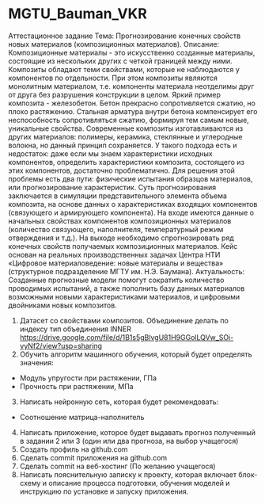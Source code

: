 # MGTU_Bauman_VKR
Аттестационное задание
Тема: Прогнозирование конечных свойств новых материалов (композиционных материалов). 
Описание: 
Композиционные материалы - это искусственно созданные материалы, состоящие из нескольких других с четкой границей между ними. Композиты обладают теми свойствами, которые не наблюдаются у компонентов по отдельности. При этом композиты являются монолитным материалом, т.е. компоненты материала неотделимы друг от друга без разрушения конструкции в целом. Яркий пример композита - железобетон. Бетон прекрасно сопротивляется сжатию, но плохо растяжению. Стальная арматура внутри бетона компенсирует его неспособность сопротивляться сжатию, формируя тем самым новые, уникальные свойства. Современные композиты изготавливаются из других материалов: полимеры, керамика, стеклянные и углеродные волокна, но данный принцип сохраняется. У такого подхода есть и недостаток: даже если мы знаем характеристики исходных компонентов, определить характеристики композита, состоящего из этих компонентов, достаточно проблематично. Для решения этой проблемы есть два пути: физические испытания образцов материалов, или прогнозирование характеристик. Суть прогнозирования заключается в симуляции представительного элемента объема композита, на основе данных о характеристиках входящих компонентов (связующего и армирующего компонента).
На входе имеются данные о начальных свойствах компонентов композиционных материалов (количество связующего, наполнителя, температурный режим отверждения и т.д.). На выходе необходимо спрогнозировать ряд конечных свойств получаемых композиционных материалов. Кейс основан на реальных производственных задачах Центра НТИ «Цифровое материаловедение: новые материалы и вещества» (структурное подразделение МГТУ им. Н.Э. Баумана).
Актуальность: Созданные прогнозные модели помогут сократить количество проводимых испытаний, а также пополнить базу данных материалов возможными новыми характеристиками материалов, и цифровыми двойниками новых композитов.

1.	Датасет со свойствами композитов. Объединение делать по индексу тип объединения INNER
https://drive.google.com/file/d/1B1s5gBlvgU81H9GGolLQVw_SOi-vyNf2/view?usp=sharing
2.	Обучить алгоритм машинного обучения, который будет определять значения:
-	Модуль упругости при растяжении, ГПа
-	Прочность при растяжении, МПа
3.	Написать нейронную сеть, которая будет рекомендовать:
-	Соотношение матрица-наполнитель
4.	Написать приложение, которое будет выдавать прогноз полученный в задании 2 или 3 (один или два прогноза, на выбор учащегося)
5.	Создать профиль на github.com 
6.	Сделать commit приложения на github.com
7.	Сделать commit на веб-хостинг (По желанию учащегося)
8.	Написать пояснительную записку к проекту, которая включает блок-схему и описание  процесса подготовки, обучения моделей и инструкцию по установке и запуску приложения. 
